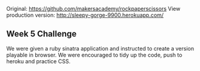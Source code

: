 Original: https://github.com/makersacademy/rockpaperscissors
View production version: http://sleepy-gorge-9900.herokuapp.com/

## Week 5 Challenge
We were given a ruby sinatra application and instructed to create a version playable in browser. We were encouraged to tidy up the code, push to heroku and practice CSS.